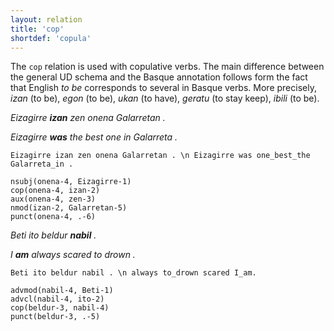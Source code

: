 ```yaml
---
layout: relation
title: 'cop'
shortdef: 'copula'
---
```


The `cop` relation is used with copulative verbs. The main difference between the general UD schema and the Basque annotation follows form the fact that English *to be* corresponds to several  in Basque verbs. More precisely, *izan* (to be), *egon* (to be), *ukan* (to have), *geratu* (to stay keep), *ibili* (to be).

*Eizagirre **izan** zen onena Galarretan .* 

*Eizagirre **was** the best one in Galarreta .*

~~~ sdparse
Eizagirre izan zen onena Galarretan . \n Eizagirre was one_best_the Galarreta_in . 

nsubj(onena-4, Eizagirre-1)
cop(onena-4, izan-2)
aux(onena-4, zen-3)
nmod(izan-2, Galarretan-5)
punct(onena-4, .-6)
~~~


*Beti ito beldur **nabil** .*

*I **am** always scared to drown .* 

~~~ sdparse
Beti ito beldur nabil . \n always to_drown scared I_am. 

advmod(nabil-4, Beti-1)
advcl(nabil-4, ito-2)
cop(beldur-3, nabil-4)
punct(beldur-3, .-5)
~~~

